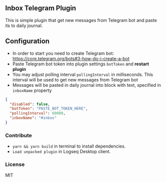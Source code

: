 ## Inbox Telegram Plugin
This is simple plugin that get new messages from Telegram bot and paste its to daily journal.

## Configuration
- In order to start you need to create Telegram bot: https://core.telegram.org/bots#3-how-do-i-create-a-bot
- Paste Telegram bot token into plugin settings `botToken` and **restart plugin**
- You may adjust polling interval `pollingInterval` in milliseconds. This interval will be used to get new messages from Telegram bot
- Messages will be pasted in daily journal into block with text, specified in `inboxName` property

```json
{
  "disabled": false,
  "botToken": "PASTE_BOT_TOKEN_HERE",
  "pollingInterval": 60000,
  "inboxName": "#inbox"
}
```

### Contribute
- `yarn && yarn build` in terminal to install dependencies.
- `Load unpacked plugin` in Logseq Desktop client.

### License
MIT
